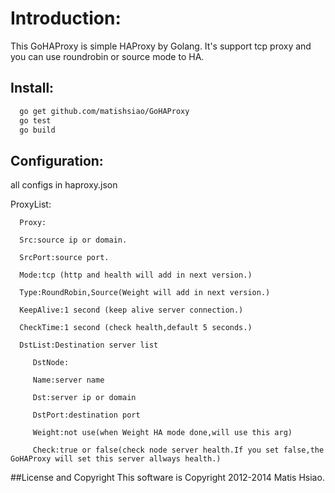 # Introduction:
  This GoHAProxy is simple HAProxy by Golang.
  It's support tcp proxy and you can use roundrobin or source mode to HA.

## Install:
```sh
  go get github.com/matishsiao/GoHAProxy
  go test
  go build
```

## Configuration:

all configs in haproxy.json

   ProxyList:

      Proxy:

      Src:source ip or domain.

      SrcPort:source port.

      Mode:tcp (http and health will add in next version.)

      Type:RoundRobin,Source(Weight will add in next version.)
   
      KeepAlive:1 second (keep alive server connection.)

      CheckTime:1 second (check health,default 5 seconds.)

      DstList:Destination server list
      
         DstNode:

         Name:server name

         Dst:server ip or domain
 
         DstPort:destination port

         Weight:not use(when Weight HA mode done,will use this arg)

         Check:true or false(check node server health.If you set false,the GoHAProxy will set this server allways health.)

##License and Copyright
This software is Copyright 2012-2014 Matis Hsiao.
